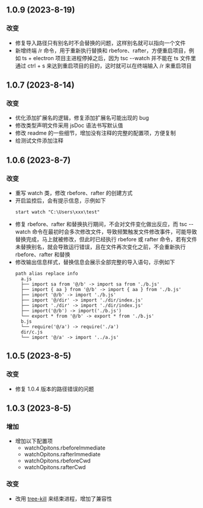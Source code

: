 ## 1.0.9 (2023-8-19)

### 改变

-   修复导入路径只有别名时不会替换的问题，这样别名就可以指向一个文件
-   新增终端 /r 命令，用于重新执行替换和 rbefore、rafter，方便重启项目，例如 ts + electron 项目主进程停掉之后，因为 tsc --watch 并不能在 ts 文件里通过 ctrl + s 来达到重启项目的目的，这时就可以在终端输入 /r 来重启项目

## 1.0.7 (2023-8-14)

### 改变

-   优化添加扩展名的逻辑，修复添加扩展名可能出现的 bug
-   修改类型声明文件采用 jsDoc 语法书写默认值
-   修改 readme 的一些细节，增加没有注释的完整的配置项，方便复制
-   给测试文件添加注释

## 1.0.6 (2023-8-7)

### 改变

-   重写 watch 类，修改 rbefore、rafter 的创建方式
-   开启监控后，会有提示信息，示例如下
    ```
    start watch "C:\Users\xxx\test"
    ```
-   修复 rbefore、rafter 和替换执行期间，不会对文件变化做出反应，而 tsc --watch 命令在最初时会多次修改文件，导致频繁触发文件修改事件，可能导致替换完成，马上就被修改，但此时已经执行 rbefore 或 rafter 命令，若有文件未替换别名，就会导致运行错误，且在文件再次变化之前，不会重新执行 rbefore、rafter 和替换
-   修改输出信息样式，替换信息会展示全部完整的导入语句，示例如下
    ```
    path alias replace info
      a.js
      ├── import sa from '@/b' -> import sa from './b.js'
      ├── import { aa } from '@/b' -> import { aa } from './b.js'
      ├── import '@/b' -> import './b.js'
      ├── import '@/dir' -> import './dir/index.js'
      ├── import './dir' -> import './dir/index.js'
      ├── import('@/b') -> import('./b.js')
      └── export * from '@/b' -> export * from './b.js'
      b.js
      └── require('@/a') -> require('./a')
      dir/c.js
      └── import '@/a' -> import '../a.js'
    ```

## 1.0.5 (2023-8-5)

### 改变

-   修复 1.0.4 版本的路径错误的问题

## 1.0.3 (2023-8-5)

### 增加

-   增加以下配置项
    -   watchOpitons.rbeforeImmediate
    -   watchOpitons.rafterImmediate
    -   watchOpitons.rbeforeCwd
    -   watchOpitons.rafterCwd

### 改变

-   改用 [tree-kill](https://github.com/pkrumins/node-tree-kill) 来结束进程，增加了兼容性
